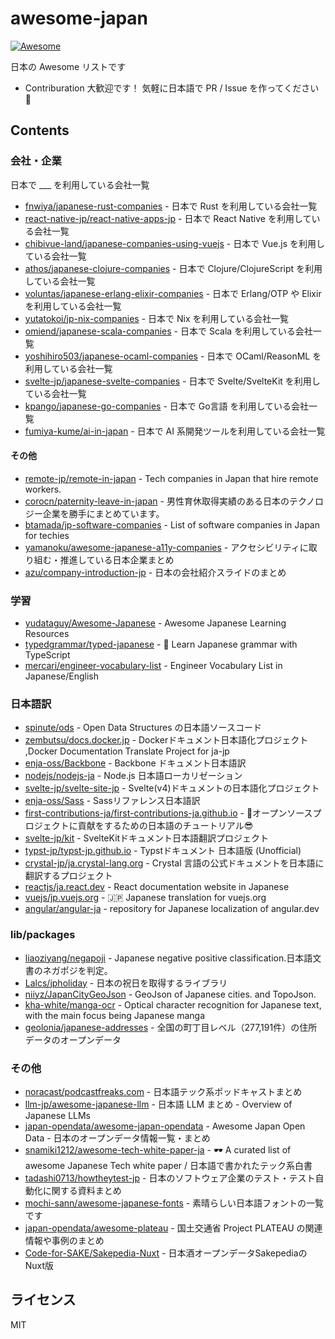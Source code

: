 # awesome-japan

[![Awesome](https://awesome.re/badge.svg)](https://awesome.re)

日本の Awesome リストです

- Contriburation 大歓迎です！ 気軽に日本語で PR / Issue を作ってください 🦀

## Contents

### 会社・企業

日本で ___ を利用している会社一覧

- [fnwiya/japanese-rust-companies](https://github.com/fnwiya/japanese-rust-companies) - 日本で Rust を利用している会社一覧
- [react-native-jp/react-native-apps-jp](https://github.com/react-native-jp/react-native-apps-jp) - 日本で React Native を利用している会社一覧
- [chibivue-land/japanese-companies-using-vuejs](https://github.com/chibivue-land/japanese-companies-using-vuejs) - 日本で Vue.js を利用している会社一覧
- [athos/japanese-clojure-companies](https://github.com/athos/japanese-clojure-companies) - 日本で Clojure/ClojureScript を利用している会社一覧
- [voluntas/japanese-erlang-elixir-companies](https://github.com/voluntas/japanese-erlang-elixir-companies) - 日本で Erlang/OTP や Elixir を利用している会社一覧
- [yutatokoi/jp-nix-companies](https://github.com/yutatokoi/jp-nix-companies) - 日本で Nix を利用している会社一覧
- [omiend/japanese-scala-companies](https://github.com/omiend/japanese-scala-companies) - 日本で Scala を利用している会社一覧
- [yoshihiro503/japanese-ocaml-companies](https://github.com/yoshihiro503/japanese-ocaml-companies) - 日本で OCaml/ReasonML を利用している会社一覧
- [svelte-jp/japanese-svelte-companies](https://github.com/svelte-jp/japanese-svelte-companies) - 日本で Svelte/SvelteKit を利用している会社一覧
- [kpango/japanese-go-companies](https://github.com/kpango/japanese-go-companies) - 日本で Go言語 を利用している会社一覧
- [fumiya-kume/ai-in-japan](https://github.com/fumiya-kume/ai-in-japan) - 日本で AI 系開発ツールを利用している会社一覧

#### その他

- [remote-jp/remote-in-japan](https://github.com/remote-jp/remote-in-japan) - Tech companies in Japan that hire remote workers.
- [corocn/paternity-leave-in-japan](https://github.com/corocn/paternity-leave-in-japan) - 男性育休取得実績のある日本のテクノロジー企業を勝手にまとめています。
- [btamada/jp-software-companies](https://github.com/btamada/jp-software-companies) - List of software companies in Japan for techies
- [yamanoku/awesome-japanese-a11y-companies](https://github.com/yamanoku/awesome-japanese-a11y-companies) - アクセシビリティに取り組む・推進している日本企業まとめ
- [azu/company-introduction-jp](https://github.com/azu/company-introduction-jp) - 日本の会社紹介スライドのまとめ

### 学習

- [yudataguy/Awesome-Japanese](https://github.com/yudataguy/Awesome-Japanese) - Awesome Japanese Learning Resources
- [typedgrammar/typed-japanese](https://github.com/typedgrammar/typed-japanese) - 🌸 Learn Japanese grammar with TypeScript
- [mercari/engineer-vocabulary-list](https://github.com/mercari/engineer-vocabulary-list) - Engineer Vocabulary List in Japanese/English

### 日本語訳
- [spinute/ods](https://github.com/spinute/ods) - Open Data Structures の日本語ソースコード
- [zembutsu/docs.docker.jp](https://github.com/zembutsu/docs.docker.jp) - Dockerドキュメント日本語化プロジェクト ,Docker Documentation Translate Project for ja-jp
- [enja-oss/Backbone](https://github.com/enja-oss/Backbone) - Backbone ドキュメント日本語訳
- [nodejs/nodejs-ja](https://github.com/nodejs/nodejs-ja) - Node.js 日本語ローカリゼーション
- [svelte-jp/svelte-site-jp](https://github.com/svelte-jp/svelte-site-jp) - Svelte(v4)ドキュメントの日本語化プロジェクト
- [enja-oss/Sass](https://github.com/enja-oss/Sass) - Sassリファレンス日本語訳
- [first-contributions-ja/first-contributions-ja.github.io](https://github.com/first-contributions-ja/first-contributions-ja.github.io) - 🔰オープンソースプロジェクトに貢献をするための日本語のチュートリアル😎
- [svelte-jp/kit](https://github.com/svelte-jp/kit) - SvelteKitドキュメント日本語翻訳プロジェクト
- [typst-jp/typst-jp.github.io](https://github.com/typst-jp/typst-jp.github.io) - Typstドキュメント 日本語版 (Unofficial)
- [crystal-jp/ja.crystal-lang.org](https://github.com/crystal-jp/ja.crystal-lang.org) - Crystal 言語の公式ドキュメントを日本語に翻訳するプロジェクト
- [reactjs/ja.react.dev](https://github.com/reactjs/ja.react.dev) - React documentation website in Japanese
- [vuejs/jp.vuejs.org](https://github.com/vuejs/jp.vuejs.org) - :jp: Japanese translation for vuejs.org
- [angular/angular-ja](https://github.com/angular/angular-ja) - repository for Japanese localization of angular.dev

### lib/packages
- [liaoziyang/negapoji](https://github.com/liaoziyang/negapoji) - Japanese negative positive classification.日本語文書のネガポジを判定。
- [Lalcs/jpholiday](https://github.com/Lalcs/jpholiday) - 日本の祝日を取得するライブラリ
- [niiyz/JapanCityGeoJson](https://github.com/niiyz/JapanCityGeoJson) - GeoJson of Japanese cities. and TopoJson.
- [kha-white/manga-ocr](https://github.com/kha-white/manga-ocr) - Optical character recognition for Japanese text, with the main focus being Japanese manga
- [geolonia/japanese-addresses](https://github.com/geolonia/japanese-addresses) - 全国の町丁目レベル（277,191件）の住所データのオープンデータ

### その他

- [noracast/podcastfreaks.com](https://github.com/noracast/podcastfreaks.com) - 日本語テック系ポッドキャストまとめ
- [llm-jp/awesome-japanese-llm](https://github.com/llm-jp/awesome-japanese-llm) - 日本語 LLM まとめ - Overview of Japanese LLMs
- [japan-opendata/awesome-japan-opendata](https://github.com/japan-opendata/awesome-japan-opendata) - Awesome Japan Open Data - 日本のオープンデータ情報一覧・まとめ
- [snamiki1212/awesome-tech-white-paper-ja](https://github.com/snamiki1212/awesome-tech-white-paper-ja) - 🕶 A curated list of awesome Japanese Tech white paper / 日本語で書かれたテック系白書
- [tadashi0713/howtheytest-jp](https://github.com/tadashi0713/howtheytest-jp) - 日本のソフトウェア企業のテスト・テスト自動化に関する資料まとめ
- [mochi-sann/awesome-japanese-fonts](https://github.com/mochi-sann/awesome-japanese-fonts) - 素晴らしい日本語フォントの一覧です
- [japan-opendata/awesome-plateau](https://github.com/japan-opendata/awesome-plateau) - 国土交通省 Project PLATEAU の関連情報や事例のまとめ
- [Code-for-SAKE/Sakepedia-Nuxt](https://github.com/Code-for-SAKE/Sakepedia-Nuxt) - 日本酒オープンデータSakepediaのNuxt版



## ライセンス

MIT

